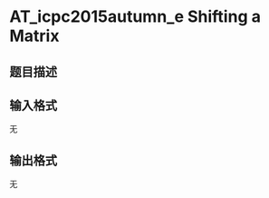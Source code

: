 # AT_icpc2015autumn_e Shifting a Matrix

## 题目描述

[problemUrl]: https://atcoder.jp/contests/jag2015autumn/tasks/icpc2015autumn_e

## 输入格式

无

## 输出格式

无
